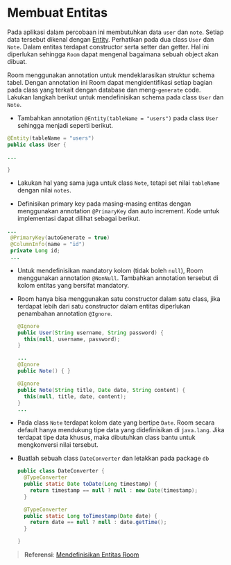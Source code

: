 # Membuat Entitas

Pada aplikasi dalam percobaan ini membutuhkan data `user` dan `note`. Setiap
data tersebut dikenal dengan [Entity](https://developer.android.com/training/data-storage/room/defining-data.html).
Perhatikan pada dua class `User` dan `Note`. Dalam entitas terdapat constructor
serta setter dan getter. Hal ini diperlukan sehingga `Room` dapat mengenal
bagaimana sebuah object akan dibuat.

Room menggunakan annotation untuk mendeklarasikan struktur schema tabel.
Dengan annotation ini Room dapat mengidentifikasi setiap bagian pada class yang
terkait dengan database dan meng-`generate` code. Lakukan langkah berikut untuk
mendefinisikan schema pada class `User` dan `Note`.

- Tambahkan annotation `@Entity(tableName = "users")` pada class `User` sehingga
 menjadi seperti berikut.

 ```java
 @Entity(tableName = "users")
 public class User {

 ...

 }
 ```

- Lakukan hal yang sama juga untuk class `Note`, tetapi set nilai `tableName`
 dengan nilai `notes`.

- Definisikan primary key pada masing-masing entitas dengan menggunakan
 annotation `@PrimaryKey` dan auto increment. Kode untuk implementasi dapat
 dilihat sebagai berikut.

 ```java
 ...
  @PrimaryKey(autoGenerate = true)
  @ColumnInfo(name = "id")
  private Long id;
  ...
 ```

- Untuk mendefinisikan mandatory kolom (tidak boleh `null`), Room menggunakan
 annotation `@NonNull`. Tambahkan annotation tersebut di kolom entitas yang
 bersifat mandatory.

- Room hanya bisa menggunakan satu constructor dalam satu class, jika terdapat
 lebih dari satu constructor dalam entitas diperlukan penambahan annotation
 `@Ignore`.

  ```java
  @Ignore
  public User(String username, String password) {
    this(null, username, password);
  }
  ```

  ```java
  ...
  @Ignore
  public Note() { }

  @Ignore
  public Note(String title, Date date, String content) {
    this(null, title, date, content);
  }
  ...
  ```

- Pada class `Note` terdapat kolom date yang bertipe `Date`. Room secara default
 hanya mendukung tipe data yang didefinisikan di `java.lang`. Jika terdapat tipe
 data khusus, maka dibutuhkan class bantu untuk mengkonversi nilai tersebut.

- Buatlah sebuah class `DateConverter` dan letakkan pada package `db`

  ```java
  public class DateConverter {
    @TypeConverter
    public static Date toDate(Long timestamp) {
      return timestamp == null ? null : new Date(timestamp);
    }

    @TypeConverter
    public static Long toTimestamp(Date date) {
      return date == null ? null : date.getTime();
    }

  }
  ```

> **Referensi**: [Mendefinisikan Entitas Room](https://developer.android.com/training/data-storage/room/defining-data.html)
